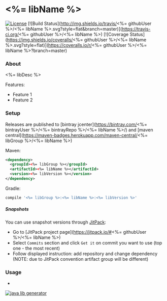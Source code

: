 # <%= libName %>
[![License](http://img.shields.io/badge/license-MIT-blue.svg?style=flat)](http://www.opensource.org/licenses/MIT)
[![Build Status](http://img.shields.io/travis/<%= githubUser %>/<%= libName %>.svg?style=flat&branch=master)](https://travis-ci.org/<%= githubUser %>/<%= libName %>)
[![Coverage Status](https://img.shields.io/coveralls/<%= githubUser %>/<%= libName %>.svg?style=flat)](https://coveralls.io/r/<%= githubUser %>/<%= libName %>?branch=master)

### About

<%= libDesc %>

Features:
* Feature 1
* Feature 2

### Setup
 
Releases are published to [bintray jcenter](https://bintray.com/<%= bintrayUser %>/<%= bintrayRepo %>/<%= libName %>/) and 
[maven central](https://maven-badges.herokuapp.com/maven-central/<%= libGroup %>/<%= libName %>) 

<!---
[![JCenter](https://img.shields.io/bintray/v/<%= bintrayUser %>/<%= bintrayRepo %>/<%= libName %>.svg?label=jcenter)](https://bintray.com/<%= bintrayUser %>/<%= bintrayRepo %>/<%= libName %>/_latestVersion)
[![Maven Central](https://img.shields.io/maven-central/v/<%= libGroup %>/<%= libName %>.svg?style=flat)](https://maven-badges.herokuapp.com/maven-central/<%= libGroup %>/<%= libName %>)
-->

Maven:

```xml
<dependency>
  <groupId><%= libGroup %></groupId>
  <artifactId><%= libName %></artifactId>
  <version><%= libVersion %></version>
</dependency>
```

Gradle:

```groovy
compile '<%= libGroup %>:<%= libName %>:<%= libVersion %>'
```

##### Snapshots

You can use snapshot versions through [JitPack](https://jitpack.io):

* Go to [JitPack project page](https://jitpack.io/#<%= githubUser %>/<%= libName %>)
* Select `Commits` section and click `Get it` on commit you want to use (top one - the most recent)
* Follow displayed instruction: add repository and change dependency (NOTE: due to JitPack convention artifact group will be different)

### Usage

-
[![java lib generator](http://img.shields.io/badge/Powered%20by-%20Java%20lib%20generator-green.svg?style=flat-square)](https://github.com/xvik/generator-lib-java)